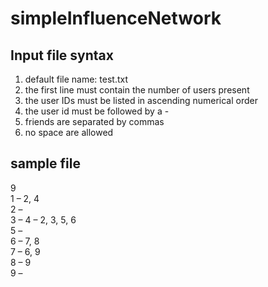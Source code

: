 # simpleInfluenceNetwork

## Input file syntax
1. default file name: test.txt </br>
2. the first line must contain the number of users present </br>
3. the user IDs must be listed in ascending numerical order </br>
4. the user id must be followed by a - </br>
5. friends are separated by commas </br>
6. no space are allowed </br>

## sample file
9 </br>
1 – 2, 4 </br>
2 – </br>
3 –
4 – 2, 3, 5, 6 </br>
5 – </br>
6 – 7, 8 </br>
7 – 6, 9 </br>
8 – 9 </br>
9 – </br>
